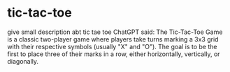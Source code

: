 # tic-tac-toe
give small description abt tic tae toe   ChatGPT said: The Tic-Tac-Toe Game is a classic two-player game where players take turns marking a 3x3 grid with their respective symbols (usually "X" and "O"). The goal is to be the first to place three of their marks in a row, either horizontally, vertically, or diagonally. 
